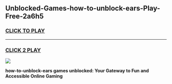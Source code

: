 
## Unblocked-Games-how-to-unblock-ears-Play-Free-2a6h5
<h3>
<a href="https://premium76.site?title=how-to-unblock-ears&ref=12A">CLICK TO PLAY</a></h3>
<hr>

<h3>
<a href="https://premium76.site?title=how-to-unblock-ears&ref=12A">CLICK 2 PLAY</a>
  
</h3>

<a href="https://premium76.site?title=how-to-unblock-ears&ref=12A"><img src="https://clearcache.store/games.png"></a>


**how-to-unblock-ears games unblocked: Your Gateway to Fun and Accessible Online Gaming**
